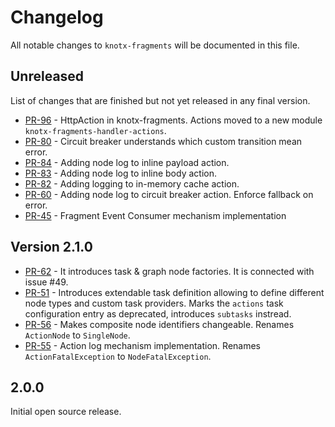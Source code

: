 # Changelog
All notable changes to `knotx-fragments` will be documented in this file.

## Unreleased
List of changes that are finished but not yet released in any final version.
- [PR-96](https://github.com/Knotx/knotx-fragments/pull/96) - HttpAction in knotx-fragments. Actions moved to a new module `knotx-fragments-handler-actions`.
- [PR-80](https://github.com/Knotx/knotx-fragments/pull/80) - Circuit breaker understands which custom transition mean error.
- [PR-84](https://github.com/Knotx/knotx-fragments/pull/84) - Adding node log to inline payload action.
- [PR-83](https://github.com/Knotx/knotx-fragments/pull/83) - Adding node log to inline body action.
- [PR-82](https://github.com/Knotx/knotx-fragments/pull/82) - Adding logging to in-memory cache action.
- [PR-60](https://github.com/Knotx/knotx-fragments/pull/60) - Adding node log to circuit breaker action. Enforce fallback on error.
- [PR-45](https://github.com/Knotx/knotx-fragments/pull/46) - Fragment Event Consumer mechanism implementation

## Version 2.1.0
- [PR-62](https://github.com/Knotx/knotx-fragments/pull/62) - It introduces task & graph node factories. It is connected with issue #49.
- [PR-51](https://github.com/Knotx/knotx-fragments/pull/51) - Introduces extendable task definition allowing to define different node types and custom task providers. Marks the `actions` task configuration entry as deprecated, introduces `subtasks` instread.
- [PR-56](https://github.com/Knotx/knotx-fragments/pull/56) - Makes composite node identifiers changeable. Renames `ActionNode` to `SingleNode`. 
- [PR-55](https://github.com/Knotx/knotx-fragments/pull/55) - Action log mechanism implementation. Renames `ActionFatalException` to `NodeFatalException`.

## 2.0.0
Initial open source release.
